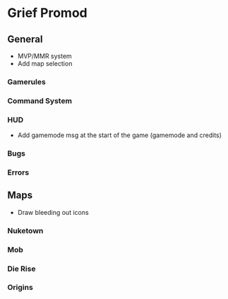 # Grief Promod


## General

- MVP/MMR system
- Add map selection

### Gamerules

### Command System

### HUD

- Add gamemode msg at the start of the game (gamemode and credits)

### Bugs

### Errors





## Maps

- Draw bleeding out icons

### Nuketown

### Mob

### Die Rise

### Origins